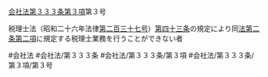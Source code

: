 [会社法第３３３条第３項](会社法＿＿＿＿第３３３条第３項)第３号

税理士法（昭和二十六年法律[第二百三十七号](会社法＿＿＿＿第３３３条第３項第２３７号)）[第四十三条](会社法＿＿＿＿第４３条)の規定により同[法第二条第二項](会社法＿＿＿＿第２条第２項)に規定する税理士業務を行うことができない者


#会社法
#会社法/第３３３条
#会社法/第３３３条/第３項
#会社法/第３３３条/第３項/第３号
